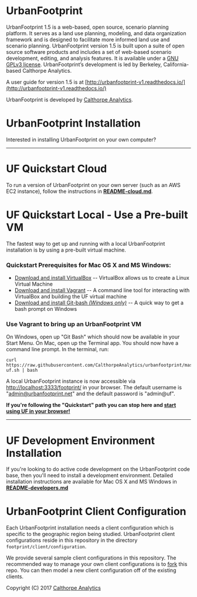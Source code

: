 # UrbanFootprint

UrbanFootprint 1.5 is a web-based, open source, scenario planning platform. It serves as a land use
planning, modeling, and data organization framework and is designed to facilitate more informed land
use and scenario planning. UrbanFootprint version 1.5 is built upon a suite of open source software
products and includes a set of web-based scenario development, editing, and analysis features. It is
available under a [GNU GPLv3 license](LICENSE.txt). UrbanFootprint’s development is led by Berkeley,
California-based Calthorpe Analytics.

A user guide for version 1.5 is at [http://urbanfootprint-v1.readthedocs.io/](http://urbanfootprint-v1.readthedocs.io/)

UrbanFootprint is developed by [Calthorpe Analytics](http://calthorpeanalytics.com/).

# UrbanFootprint Installation

Interested in installing UrbanFootprint on your own computer?

---

# UF Quickstart Cloud

To run a version of UrbanFootprint on your own server (such as an AWS EC2 instance), follow the instructions in **[README-cloud.md](README-cloud.md)**.

# UF Quickstart Local - Use a Pre-built VM

The fastest way to get up and running with a local UrbanFootprint installation is by using a pre-built
virtual machine.

### Quickstart Prerequisites for Mac OS X and MS Windows:

* [Download and install VirtualBox](https://www.virtualbox.org/wiki/Downloads) -- VirtualBox allows us to create a Linux Virtual Machine
* [Download and install Vagrant](https://www.vagrantup.com/downloads.html) -- A command line tool for interacting with VirtualBox and building the UF virtual machine
* [Download and install Git-bash _(Windows only)_](https://git-scm.com/download/win) -- A quick way to get a bash prompt on Windows

### Use Vagrant to bring up an UrbanFootprint VM

On Windows, open up "Git Bash" which should now be available in your Start Menu. On Mac, open up the Terminal app. You should now have a command line prompt. In the terminal, run:

    curl https://raw.githubusercontent.com/CalthorpeAnalytics/urbanfootprint/master/get-uf.sh | bash

A local UrbanFootprint instance is now accessible via  [http://localhost:3333/footprint/](http://localhost:3333/footprint/) in your browser. The default username is "admin@urbanfootprint.net" and the default password is "admin@uf".

**If you're following the "Quickstart" path you can stop here and [start using UF in your browser!](http://localhost:3333/footprint/)**

---

# UF Development Environment Installation

If you're looking to do active code development on the UrbanFootprint code base, then you'll need to
install a development environment. Detailed installation instructions are available for Mac OS X
and MS Windows in **[README-developers.md](README-developers.md)**

# UrbanFootprint Client Configuration

Each UrbanFootprint installation needs a client configuration which is specific to the geographic
region being studied. UrbanFootprint client configurations reside in this repository in the directory
`footprint/client/configuration`.

We provide several sample client configurations in this repository. The recommended way to manage your own client
configurations is to [fork](https://help.github.com/articles/fork-a-repo/) this repo. You can then model a new
client configuration off of the existing clients.

Copyright (C) 2017 [Calthorpe Analytics](http://calthorpeanalytics.com/)

